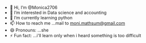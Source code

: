 - 👋 Hi, I’m @Monica2706
- 👀 I’m interested in Data science and accounting
- 🌱 I’m currently learning python
- 📫 How to reach me ...mail to moni.mathsum@gmail.com
- 😄 Pronouns: ...she
- ⚡ Fun fact: ...i'll learn only when i heard something is too difficult

<!---
Monica2706/Monica2706 is a ✨ special ✨ repository because its `README.md` (this file) appears on your GitHub profile.
You can click the Preview link to take a look at your changes.
--->

